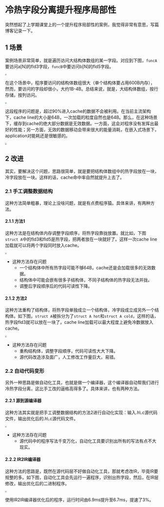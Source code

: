 # 冷热字段分离提升程序局部性

突然想起了上学期课堂上的一个提升程序局部性的案例，我觉得非常有意思，写篇博客记录一下。

## 1 场景

案例场景非常简单，就是遍历访问大结构体数组的某一字段。对应到下图，`funcA`要访问a[N]的fld3字段，`funcB`中要访问b[N]的fld5字段。

<img src="https://github.com/mryvae/picture_bed/assets/83715643/a9857d32-d897-4a45-af21-b92b649d27c0" style="zoom:33%;" />

在这个场景中，程序要访问的结构体数组很大（单个结构体要占用600B内存），然而，要访问的字段却很小，大约1B-4B。总结来说，就是，大结构体数组，按行存储，按列访问。

<img src="https://github.com/mryvae/picture_bed/assets/83715643/ee071016-0826-4f4f-84b6-e3934257c799" style="zoom:33%;" />

这段程序的问题是，超过90%进入cache的数据不会被利用。在当前主流架构下，cache line的大小是64B，一次加载的粒度自然也是64B。那么，在这种场景下，缓存到cache的绝大部分数据是无效数据。一方面，这会对程序没有发挥出最好的性能；另一方面，无效的数据移动会带来很大的能量消耗，在嵌入式场景下，application对能耗还是很敏感的。

<img src="https://github.com/mryvae/picture_bed/assets/83715643/5611fe6e-d634-4f4d-8f07-1f9fb4b982a3" style="zoom:33%;" />

## 2 改进

其实，要解决这个问题，思路很简单，就是要把结构体数组中的热字段放在一块，冷字段放在一块。这样的话，cache命中率自然就提升上去了。

### 2.1 手工调整数据结构

这种方法简单粗暴，理论上没啥问题，就是有点费程序猿。具体来讲，有两种方法。

#### 2.1.1 方法1

这种方法是在结构体内存调整字段顺序，将热字段靠拢放置。就比如，下图`struct A`中的fld3和fld5是热字段，把两者放在一块就好了。这样一次cache line加载就可以将两个字段同时放入cache。

<img src="https://github.com/mryvae/picture_bed/assets/83715643/cf9b38aa-6070-4a8a-ac81-cfad7f891647" style="zoom:33%;" />

- 这种方法存在问题
  - 一个结构体中所有热字段可能不够64B，cache还是会加载很多的无效数据。
  - 结构体中可能会嵌有很多子结构体，不同子结构体的热字段无法并拢。
  - 调整后字段顺序后的代码可读性下降。

#### 2.1.2 方法2

这种方法重构了结构体，将热字段单独成立一个结构体，冷字段成立成另外一个结构体。如下图，`struct A`被拆分为了`struct A hot`和`struct A cold`，这样的话，热字段fld3就可以放在一块了，cache line加载可以最大程度上避免冷数据放入cache。

<img src="https://github.com/mryvae/picture_bed/assets/83715643/8bb9deca-5507-4fcf-88ae-d2abf4985612" style="zoom:33%;" />

- 这种方法存在问题
  - 重构结构体，调整字段顺序，代码可读性大大下降。
  - 源代码改造涉及面广，人工修改工作量巨大，易错。

### 2.2 自动代码变形

另外一种思路是做自动化工具，也就是做一个编译器，这个编译器自动帮我们进行冷热字段分离，这比手工改的逼格高得多了。具体来讲，也有两种方法。

#### 2.2.1 源到源编译器

这种方法其实就是把手工调整数据结构的方法2进行自动化实现：输入.h\\.c源代码文件，输出优化后的.h\\.c源代码文件。

<img src="https://github.com/mryvae/picture_bed/assets/83715643/4fe61342-a2ad-4834-9d32-b7352b8b4a3f" style="zoom:33%;" />

- 这种方法存在问题
  - 源代码中的程序写法千变万化，自动化工具要识别出所有的写法有点不大现实。

#### 2.2.2 IR2IR编译器

这种方法的思路是，既然在源代码层不好做自动化工具，那就考虑改IR，毕竟IR要规整的多。如下图，自动化工具会先运行一遍程序，识别出热字段，然后，在IR层修改，输出优化后的二进制程序。

<img src="https://github.com/mryvae/picture_bed/assets/83715643/3a1c39a2-9352-4c9b-93c8-9e64149b52cd" style="zoom:33%;" />

使用IR2IR编译器优化后的程序，运行时间由6.9ms提升至6.7ms，提速了3%。
